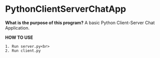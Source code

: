 # PythonClientServerChatApp

**What is the purpose of this program?**
A basic Python Client-Server Chat Application.

**HOW TO USE**
```
1. Run server.py<br>
2. Run client.py
```
